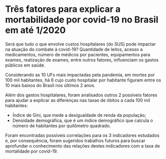 # Três fatores para explicar a mortabilidade por covid-19 no Brasil em até 1/2020

Será que tudo o que envolve custos hospitalares (do SUS) pode impactar na atuação do combate à covid-19?
Quantidade de leitos, acesso a medicamentos, número de médicos por pacientes, equipamentos para exames, realização de exames, entre outros fatores, influenciam os gastos públicos em saúde.

Considerando as 10 UFs mais impactadas pela pandemia, em mortes por 100 mil habitantes, há 6 cujo custo hospitalar por habitante figuram entre os 10 mais baixos do Brasil nos últimos 2 anos.




Além dos gastos hospitalares, foram analisados outros 2 possíveis fatores para ajudar a explicar as diferenças nas taxas de óbitos a cada 100 mil habitantes:
- Índice de Gini, que mede a desigualdade de renda da população;
- Densidade demográfica, que é um índice demográfico que calcula o número de habitantes por quilômetro quadrado.

Foram encontradas possíveis correlações para os 3 indicadores estudados e, por consequência, foram sugeridos trabalhos futuros para buscar aprofundar o conhecimento das relações destes indicadores com a taxa de mortalidade por covid-19.


